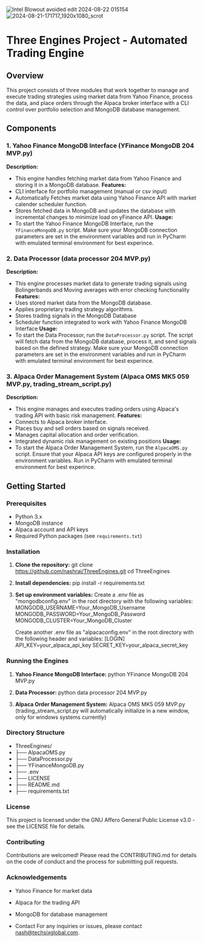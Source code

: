 ![Intel Blowout avoided edit 2024-08-22 015154](https://github.com/user-attachments/assets/46fdd4a2-329d-4dc5-9488-c6c0b0f52f56)
![2024-08-21-171717_1920x1080_scrot](https://github.com/user-attachments/assets/f2e1fa8c-7e98-4080-a70e-62868392e5de)

# Three Engines Project - Automated Trading Engine

## Overview
This project consists of three modules that work together to manage and execute trading strategies using market data from Yahoo Finance, process the data, and place orders through the Alpaca broker interface with a CLI control over portfolio selection and MongoDB database management.

## Components
### 1. Yahoo Finance MongoDB Interface (YFinance MongoDB 204 MVP.py)
**Description:**
  - This engine handles fetching market data from Yahoo Finance and storing it in a MongoDB database.
**Features:**
  - CLI interface for portfolio management (manual or csv input)
  - Automatically Fetches market data using Yahoo Finance API with market calender scheduler function.
  - Stores fetched data in MongoDB and updates the database with incremental changes to minimize load on yFinance API.
**Usage:**
  - To start the Yahoo Finance MongoDB Interface, run the `YFinanceMongoDB.py` script. Make sure your MongoDB connection parameters are set in the environment variables and run in PyCharm with emulated terminal environment for best experince.

### 2. Data Processor (data processor 204 MVP.py)
**Description:** 
  - This engine processes market data to generate trading signals using Bolingerbands and Moving averages with error checking functionality
**Features:**
  - Uses stored market data from the MongoDB database.
  - Applies proprietary trading strategy algorithms.
  - Stores trading signals in the MongoDB Database
  - Scheduler function integrated to work with Yahoo Finance MongoDB Interface
**Usage:**
  - To start the Data Processor, run the `DataProcessor.py` script. The script will fetch data from the MongoDB database, process it, and send signals based on the defined strategy. Make sure your MongoDB connection parameters are set in the environment variables and run in PyCharm with emulated terminal environment for best experince.
  
### 3. Alpaca Order Management System (Alpaca OMS MK5 059 MVP.py, trading_stream_script.py)
**Description:** 
  - This engine manages and executes trading orders using Alpaca's trading API with basic risk management.
**Features:**
  - Connects to Alpaca broker interface.
  - Places buy and sell orders based on signals received.
  - Manages capital allocation and order verification.
  - Integrated dynamic risk management on existing positions
**Usage:** 
- To start the Alpaca Order Management System, run the `AlpacaOMS.py` script. Ensure that your Alpaca API keys are configured properly in the environment variables. Run in PyCharm with emulated terminal environment for best experince.

## Getting Started

### Prerequisites
- Python 3.x
- MongoDB instance
- Alpaca account and API keys
- Required Python packages (see `requirements.txt`)

### Installation
1. **Clone the repository:**
   git clone https://github.com/nashraj/ThreeEngines.git
   cd ThreeEngines

2. **Install dependencies:**
   pip install -r requirements.txt

3. **Set up environment variables:**
   Create a .env file as "mongodbconfig.env" in the root directory with the following variables:
   MONGODB_USERNAME=Your_MongoDB_Username
   MONGODB_PASSWORD=Your_MongoDB_Password
   MONGODB_CLUSTER=Your_MongoDB_Cluster

   Create another .env file as "alpacaconfig.env" in the root directory with the following header and variables:
   [LOGIN]   
   API_KEY=your_alpaca_api_key
   SECRET_KEY=your_alpaca_secret_key

### Running the Engines
1. **Yahoo Finance MongoDB Interface:**
    python YFinance MongoDB 204 MVP.py

2. **Data Processor:**
   python data processor 204 MVP.py

3. **Alpaca Order Management System:**
   Alpaca OMS MK5 059 MVP.py
   (trading_stream_script.py will automatically initialize in a new window, only for windows systems currently)

### Directory Structure
- ThreeEngines/
- ├── AlpacaOMS.py
- ├── DataProcessor.py
- ├── YFinanceMongoDB.py
- ├── .env
- ├── LICENSE
- ├── README.md
- ├── requirements.txt

### License
This project is licensed under the GNU Affero General Public License v3.0 - see the LICENSE file for details.

### Contributing
Contributions are welcomed! Please read the CONTRIBUTING.md for details on the code of conduct and the process for submitting pull requests.

### Acknowledgements
- Yahoo Finance for market data
- Alpaca for the trading API
- MongoDB for database management

- Contact
For any inquiries or issues, please contact nash@techsixglobal.com.
